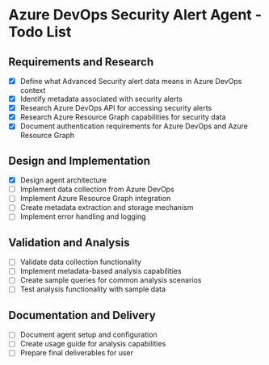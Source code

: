 # Azure DevOps Security Alert Agent - Todo List

## Requirements and Research
- [x] Define what Advanced Security alert data means in Azure DevOps context
- [x] Identify metadata associated with security alerts
- [x] Research Azure DevOps API for accessing security alerts
- [x] Research Azure Resource Graph capabilities for security data
- [x] Document authentication requirements for Azure DevOps and Azure Resource Graph

## Design and Implementation
- [x] Design agent architecture
- [ ] Implement data collection from Azure DevOps
- [ ] Implement Azure Resource Graph integration
- [ ] Create metadata extraction and storage mechanism
- [ ] Implement error handling and logging

## Validation and Analysis
- [ ] Validate data collection functionality
- [ ] Implement metadata-based analysis capabilities
- [ ] Create sample queries for common analysis scenarios
- [ ] Test analysis functionality with sample data

## Documentation and Delivery
- [ ] Document agent setup and configuration
- [ ] Create usage guide for analysis capabilities
- [ ] Prepare final deliverables for user
